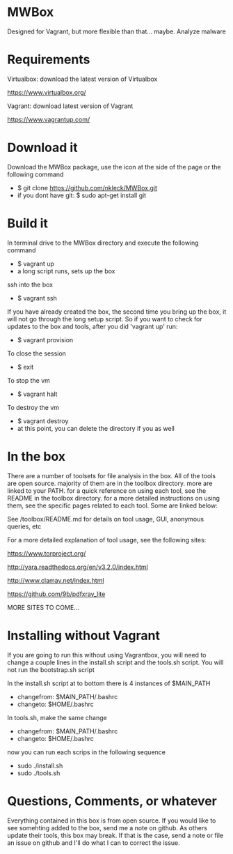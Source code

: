 # MWBox
Designed for Vagrant, but more flexible than that... maybe. Analyze malware

# Requirements
Virtualbox: download the latest version of Virtualbox

https://www.virtualbox.org/

Vagrant: download latest version of Vagrant

https://www.vagrantup.com/

# Download it
Download the MWBox package, use the icon at the side of the page or the following command

- $ git clone https://github.com/nkleck/MWBox.git
- if you dont have git: $ sudo apt-get install git

# Build it
In terminal drive to the MWBox directory and execute the following command

- $ vagrant up
- a long script runs, sets up the box


ssh into the box
- $ vagrant ssh


If you have already created the box, the second time you bring up the box, it will not go through the long setup script. So if you want to check for updates to the box and tools, after you did 'vagrant up' run:
- $ vagrant provision


To close the session
- $ exit


To stop the vm
- $ vagrant halt


To destroy the vm
- $ vagrant destroy
- at this point, you can delete the directory if you as well

# In the box
There are a number of toolsets for file analysis in the box. All of the tools are open source. majority of them are in the toolbox directory. more are linked to your PATH. for a quick reference on using each tool, see the README in the toolbox directory. for a more detailed instructions on using them, see the specific pages related to each tool. Some are linked below:

See /toolbox/README.md for details on tool usage, GUI, anonymous queries, etc

For a more detailed explanation of tool usage, see the following sites:

https://www.torproject.org/

http://yara.readthedocs.org/en/v3.2.0/index.html

http://www.clamav.net/index.html

https://github.com/9b/pdfxray_lite

MORE SITES TO COME...


# Installing without Vagrant
If you are going to run this without using Vagrantbox, you will need to change a couple lines in the install.sh script and the tools.sh script. You will not run the bootstrap.sh script

In the install.sh script at to bottom there is 4 instances of $MAIN_PATH
- changefrom: $MAIN_PATH/.bashrc
- changeto: $HOME/.bashrc

In tools.sh, make the same change
- changefrom: $MAIN_PATH/.bashrc
- changeto: $HOME/.bashrc

now you can run each scrips in the following sequence
- sudo ./install.sh
- sudo ./tools.sh


# Questions, Comments, or whatever
Everything contained in this box is from open source. If you would like to see somehting added to the box, send me a note on github. As others update their tools, this box may break. If that is the case, send a note or file an issue on github and I'll do what I can to correct the issue. 

